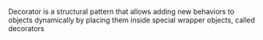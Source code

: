 Decorator is a structural pattern that allows adding new behaviors to objects dynamically by placing them inside special wrapper objects, called decorators